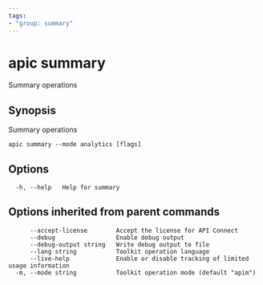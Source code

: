 ```yaml
---
tags:
- "group: summary"
---
```

# apic summary

Summary operations

## Synopsis

Summary operations

```
apic summary --mode analytics [flags]
```


## Options

```
  -h, --help   Help for summary
```

## Options inherited from parent commands

```
      --accept-license        Accept the license for API Connect
      --debug                 Enable debug output
      --debug-output string   Write debug output to file
      --lang string           Toolkit operation language
      --live-help             Enable or disable tracking of limited usage information
  -m, --mode string           Toolkit operation mode (default "apim")
```
